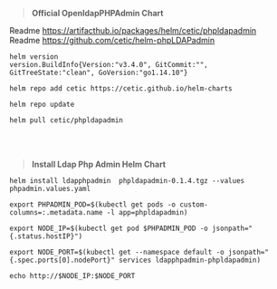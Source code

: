 > **Official OpenldapPHPAdmin Chart**

Readme https://artifacthub.io/packages/helm/cetic/phpldapadmin <br/>
Readme https://github.com/cetic/helm-phpLDAPadmin
```
helm version
version.BuildInfo{Version:"v3.4.0", GitCommit:"", GitTreeState:"clean", GoVersion:"go1.14.10"}

helm repo add cetic https://cetic.github.io/helm-charts

helm repo update

helm pull cetic/phpldapadmin
```

<br/><br/>

> **Install Ldap Php Admin Helm Chart**
```
helm install ldapphpadmin  phpldapadmin-0.1.4.tgz --values phpadmin.values.yaml

export PHPADMIN_POD=$(kubectl get pods -o custom-columns=:.metadata.name -l app=phpldapadmin)

export NODE_IP=$(kubectl get pod $PHPADMIN_POD -o jsonpath="{.status.hostIP}")

export NODE_PORT=$(kubectl get --namespace default -o jsonpath="{.spec.ports[0].nodePort}" services ldapphpadmin-phpldapadmin)

echo http://$NODE_IP:$NODE_PORT
```
